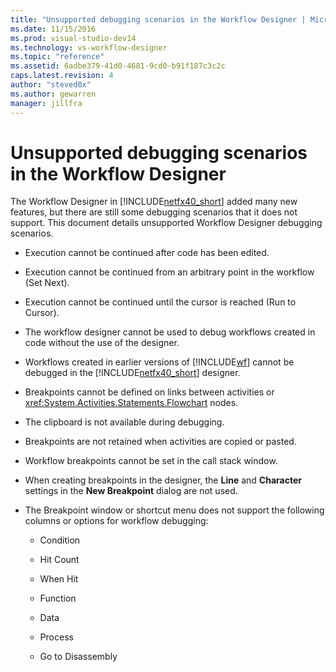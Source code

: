 ```yaml
---
title: "Unsupported debugging scenarios in the Workflow Designer | Microsoft Docs"
ms.date: 11/15/2016
ms.prod: visual-studio-dev14
ms.technology: vs-workflow-designer
ms.topic: "reference"
ms.assetid: 6adbe379-41d0-4681-9cd0-b91f187c3c2c
caps.latest.revision: 4
author: "steved0x"
ms.author: gewarren
manager: jillfra
---
```

# Unsupported debugging scenarios in the Workflow Designer
The Workflow Designer in [!INCLUDE[netfx40_short](../includes/netfx40-short-md.md)] added many new features, but there are still some debugging scenarios that it does not support. This document details unsupported Workflow Designer debugging scenarios.  
  
- Execution cannot be continued after code has been edited.  
  
- Execution cannot be continued from an arbitrary point in the workflow (Set Next).  
  
- Execution cannot be continued until the cursor is reached (Run to Cursor).  
  
- The workflow designer cannot be used to debug workflows created in code without the use of the designer.  
  
- Workflows created in earlier versions of [!INCLUDE[wf](../includes/wf-md.md)] cannot be debugged in the [!INCLUDE[netfx40_short](../includes/netfx40-short-md.md)] designer.  
  
- Breakpoints cannot be defined on links between activities or <xref:System.Activities.Statements.Flowchart> nodes.  
  
- The clipboard is not available during debugging.  
  
- Breakpoints are not retained when activities are copied or pasted.  
  
- Workflow breakpoints cannot be set in the call stack window.  
  
- When creating breakpoints in the designer, the **Line** and **Character** settings in the **New Breakpoint** dialog are not used.  
  
- The Breakpoint window or shortcut menu does not support the following columns or options for workflow debugging:  
  
    -   Condition  
  
    -   Hit Count  
  
    -   When Hit  
  
    -   Function  
  
    -   Data  
  
    -   Process  
  
    -   Go to Disassembly